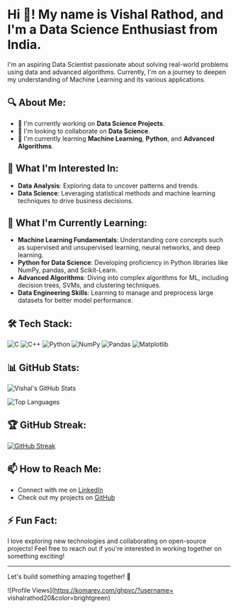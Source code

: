 # Hi 👋! My name is Vishal Rathod, and I'm a Data Science Enthusiast from India.

I'm an aspiring Data Scientist passionate about solving real-world problems using data and advanced algorithms. Currently, I'm on a journey to deepen my understanding of Machine Learning and its various applications.

## 🔍 About Me:
- 🌱 I'm currently working on **Data Science Projects**.
- 👯 I'm looking to collaborate on **Data Science**.
- 📖 I'm currently learning **Machine Learning**, **Python**, and **Advanced Algorithms**.

## 👀 What I'm Interested In:
- **Data Analysis**: Exploring data to uncover patterns and trends.
- **Data Science**: Leveraging statistical methods and machine learning techniques to drive business decisions.

## 🌱 What I'm Currently Learning:
- **Machine Learning Fundamentals**: Understanding core concepts such as supervised and unsupervised learning, neural networks, and deep learning.
- **Python for Data Science**: Developing proficiency in Python libraries like NumPy, pandas, and Scikit-Learn.
- **Advanced Algorithms**: Diving into complex algorithms for ML, including decision trees, SVMs, and clustering techniques.
- **Data Engineering Skills**: Learning to manage and preprocess large datasets for better model performance.

## 🛠️ Tech Stack:
![C](https://img.shields.io/badge/C-00599C?style=flat&logo=c&logoColor=white)
![C++](https://img.shields.io/badge/C++-00599C?style=flat&logo=c%2B%2B&logoColor=white)
![Python](https://img.shields.io/badge/Python-3776AB?style=flat&logo=python&logoColor=white)
![NumPy](https://img.shields.io/badge/NumPy-013243?style=flat&logo=numpy&logoColor=white)
![Pandas](https://img.shields.io/badge/pandas-150458?style=flat&logo=pandas&logoColor=white)
![Matplotlib](https://img.shields.io/badge/Matplotlib-00485f?style=flat&logo=plotly&logoColor=white)

## 📊 GitHub Stats:

![Vishal's GitHub Stats](https://github-readme-stats.vercel.app/api?username=vishalrathod20&show_icons=true&theme=radical)

![Top Languages](https://github-readme-stats.vercel.app/api/top-langs/?username=vishalrathod20&layout=compact&theme=radical)

## 🏆 GitHub Streak:

[![GitHub Streak](https://github-readme-streak-stats.herokuapp.com/?user=vishalrathod20&theme=radical)](https://git.io/streak-stats)

## 📫 How to Reach Me:
- Connect with me on [LinkedIn](https://www.linkedin.com)
- Check out my projects on [GitHub](https://github.com)

## ⚡ Fun Fact:
I love exploring new technologies and collaborating on open-source projects! Feel free to reach out if you're interested in working together on something exciting!

---

Let's build something amazing together! 🚀

![Profile Views](https://komarev.com/ghpvc/?username= vishalrathod20&color=brightgreen)
